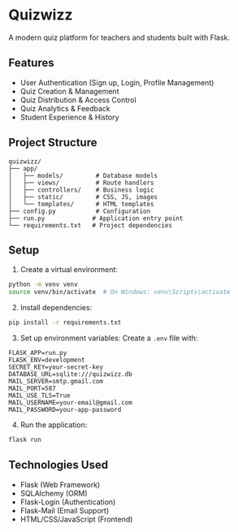 # Quizwizz

A modern quiz platform for teachers and students built with Flask.

## Features

- User Authentication (Sign up, Login, Profile Management)
- Quiz Creation & Management
- Quiz Distribution & Access Control
- Quiz Analytics & Feedback
- Student Experience & History

## Project Structure

```
quizwizz/
├── app/
│   ├── models/         # Database models
│   ├── views/          # Route handlers
│   ├── controllers/    # Business logic
│   ├── static/         # CSS, JS, images
│   └── templates/      # HTML templates
├── config.py           # Configuration
├── run.py             # Application entry point
└── requirements.txt   # Project dependencies
```

## Setup

1. Create a virtual environment:
```bash
python -m venv venv
source venv/bin/activate  # On Windows: venv\Scripts\activate
```

2. Install dependencies:
```bash
pip install -r requirements.txt
```

3. Set up environment variables:
Create a `.env` file with:
```
FLASK_APP=run.py
FLASK_ENV=development
SECRET_KEY=your-secret-key
DATABASE_URL=sqlite:///quizwizz.db
MAIL_SERVER=smtp.gmail.com
MAIL_PORT=587
MAIL_USE_TLS=True
MAIL_USERNAME=your-email@gmail.com
MAIL_PASSWORD=your-app-password
```

4. Run the application:
```bash
flask run
```

## Technologies Used

- Flask (Web Framework)
- SQLAlchemy (ORM)
- Flask-Login (Authentication)
- Flask-Mail (Email Support)
- HTML/CSS/JavaScript (Frontend) 